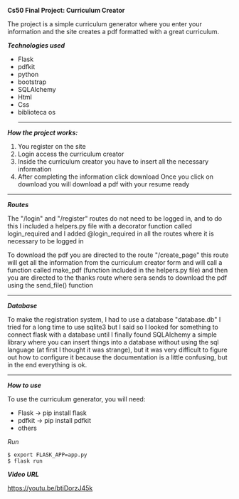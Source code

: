 **Cs50 Final Project: Curriculum Creator** 

The project is a simple curriculum generator where you enter your information and the site creates a pdf formatted with a great curriculum.

***Technologies used***

 - Flask
 - pdfkit
 - python
 - bootstrap
 - SQLAlchemy
 - Html
 - Css
 - biblioteca os 
    <hr>
    
***How the project works:***

1. You register on the site
2. Login access the curriculum creator
3. Inside the curriculum creator you have to insert all the necessary information
4. After completing the information click download
Once you click on download you will download a pdf with your resume ready

<hr>

***Routes***

The "/login" and "/register" routes do not need to be logged in, and to do this I included a helpers.py file with a decorator function called login_required and I added @login_required in all the routes where it is necessary to be logged in

To download the pdf you are directed to the route "/create_page" this route will get all the information from the curriculum creator form and will call a function called make_pdf (function included in the helpers.py file) and then you are directed to the thanks route where sera sends to download the pdf using the send_file() function

<hr>

***Database***

To make the registration system, I had to use a database "database.db" I tried for a long time to use sqlite3 but I said so I looked for something to connect flask with a database until I finally found SQLAlchemy a simple library where you can insert things into a database without using the sql language (at first I thought it was strange), but it was very difficult to figure out how to configure it because the documentation is a little confusing, but in the end everything is ok.

<hr>

***How to use***

To use the curriculum generator, you will need:

- Flask -> pip install flask
- pdfkit -> pip install pdfkit
- others

*Run*

   ```
$ export FLASK_APP=app.py
$ flask run
```

***Video URL***

<https://youtu.be/btiDorzJ45k>

